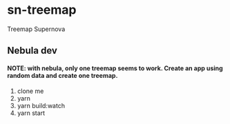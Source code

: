 # sn-treemap
Treemap Supernova

## Nebula dev
#### NOTE: with nebula, only one treemap seems to work. Create an app using random data and create one treemap.
1. clone me
3. yarn
4. yarn build:watch
5. yarn start
